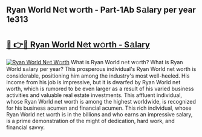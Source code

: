 ## Ryan World N𝚎t w𝚘rth - Part-1Ab S𝚊lary per year 1e313

# <h2><a href="http://gc543rm.nevu.top/?p=Ryan+World">🔗 👉🔴 Ryan World N𝚎t w𝚘rth - S𝚊lary</a></h2>

[![Ryan World N𝚎t W𝚘rth](https://i.imgur.com/Oavwk0R.jpeg)](http://gc543rm.nevu.top/?p=Ryan+World)
What is Ryan World n𝚎t w𝚘rth? What is Ryan World s𝚊lary per year?
This prosperous individual's Ryan World net worth is considerable, positioning him among the industry's most well-heeled. His income from his job is impressive, but it is dwarfed by Ryan World net worth, which is rumored to be even larger as a result of his varied business activities and valuable real estate investments. This affluent individual, whose Ryan World net worth is among the highest worldwide, is recognized for his business acumen and financial acumen. This rich individual, whose Ryan World net worth is in the billions and who earns an impressive salary, is a prime demonstration of the might of dedication, hard work, and financial savvy.
